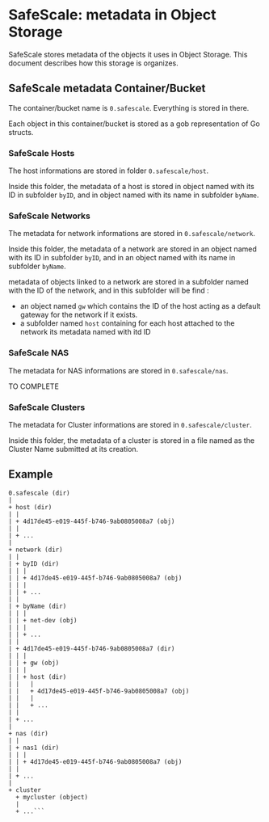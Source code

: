 # SafeScale: metadata in Object Storage

SafeScale stores metadata of the objects it uses in Object Storage. This document describes how this storage is organizes.

## SafeScale metadata Container/Bucket

The container/bucket name is ``0.safescale``. Everything is stored in there.

Each object in this container/bucket is stored as a gob representation of Go structs.

### SafeScale Hosts

The host informations are stored in folder ``0.safescale/host``.

Inside this folder, the metadata of a host is stored in object named with its ID in subfolder ``byID``,
and in object named with its name in subfolder ``byName``.

### SafeScale Networks

The metadata for network informations are stored in ``0.safescale/network``.

Inside this folder, the metadata of a network are stored in an object named with its ID in subfolder ``byID``,
and in an object named with its name in subfolder ``byName``.

metadata of objects linked to a network are stored in a subfolder named with the ID of the network, and in this subfolder will be find :

* an object named ``gw`` which contains the ID of the host acting as a default gateway for the network if it exists.
* a subfolder named ``host`` containing for each host attached to the network its metadata named with itd ID

### SafeScale NAS

The metadata for NAS informations are stored in ``0.safescale/nas``.

TO COMPLETE

### SafeScale Clusters

The metadata for Cluster informations are stored in ``0.safescale/cluster``.

Inside this folder, the metadata of a cluster is stored in a file named as the Cluster Name submitted at its creation.

## Example

```
0.safescale (dir)
|
+ host (dir)
| |
| + 4d17de45-e019-445f-b746-9ab0805008a7 (obj)
| |
| + ...
|
+ network (dir)
| |
| + byID (dir)
| | |
| | + 4d17de45-e019-445f-b746-9ab0805008a7 (obj)
| | |
| | + ...
| |
| + byName (dir)
| | |
| | + net-dev (obj)
| | |
| | + ...
| |
| + 4d17de45-e019-445f-b746-9ab0805008a7 (dir)
| | |
| | + gw (obj)
| | |
| | + host (dir)
| |   |
| |   + 4d17de45-e019-445f-b746-9ab0805008a7 (obj)
| |   |
| |   + ...
| |
| + ...
|
+ nas (dir)
| |
| + nas1 (dir)
| | |
| | + 4d17de45-e019-445f-b746-9ab0805008a7 (obj)
| |
| + ...
|
+ cluster
  + mycluster (object)
  |
  + ...```